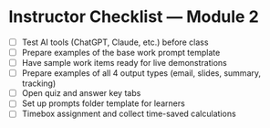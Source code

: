 # Instructor Checklist — Module 2

- [ ] Test AI tools (ChatGPT, Claude, etc.) before class
- [ ] Prepare examples of the base work prompt template
- [ ] Have sample work items ready for live demonstrations
- [ ] Prepare examples of all 4 output types (email, slides, summary, tracking)
- [ ] Open quiz and answer key tabs
- [ ] Set up prompts folder template for learners
- [ ] Timebox assignment and collect time-saved calculations
